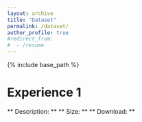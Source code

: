 ```yaml
---
layout: archive
title: "Dataset"
permalink: /dataset/
author_profile: true
#redirect_from:
#  - /resume
---
```


{% include base_path %}

Experience 1
======
** Description: **
** Size: **
** Download: **